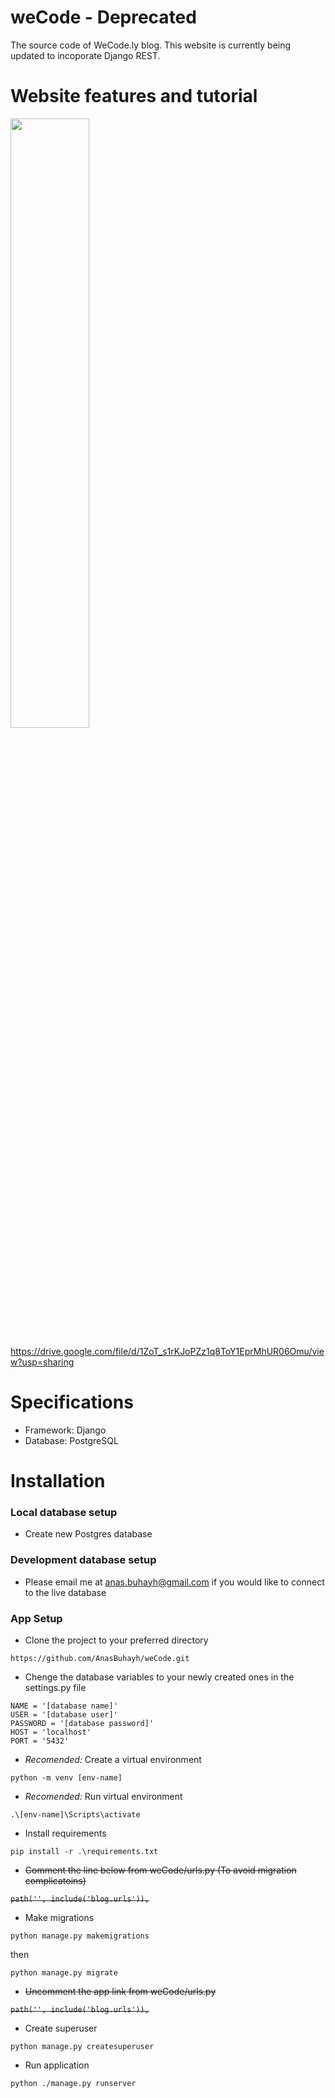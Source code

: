 # weCode - Deprecated
The source code of WeCode.ly blog. This website is currently being updated to incoporate Django REST.

# Website features and tutorial

[<img src="![image](https://github.com/AnasBuhayh/weCode-deprecated/assets/6984894/e202a4dc-1977-4608-93b0-f2d95d4fdb2d)
" width="50%">]([https://www.youtube.com/watch?v=Hc79sDi3f0U](https://drive.google.com/file/d/1ZoT_s1rKJoPZz1q8ToY1EprMhUR06Omu/view?usp=drive_link) "Now in Android: 55")

https://drive.google.com/file/d/1ZoT_s1rKJoPZz1q8ToY1EprMhUR06Omu/view?usp=sharing

# Specifications
- Framework: Django
- Database: PostgreSQL

# Installation

### Local database setup

- Create new Postgres database

### Development database setup

- Please email me at anas.buhayh@gmail.com if you would like to connect to the live database

### App Setup

- Clone the project to your preferred directory

`https://github.com/AnasBuhayh/weCode.git`

- Chenge the database variables to your newly created ones in the settings.py file

```
NAME = '[database name]'
USER = '[database user]'
PASSWORD = '[database password]'
HOST = 'localhost'
PORT = '5432'
```

- *Recomended:* Create a virtual environment

`python -m venv [env-name]`

- *Recomended:* Run virtual environment

`.\[env-name]\Scripts\activate`

- Install requirements

`pip install -r .\requirements.txt`

- ~~Comment the line below from  weCode/urls.py (To avoid migration complicatoins)~~

~~`path('', include('blog.urls')),`~~

- Make migrations

`python manage.py makemigrations`

then

`python manage.py migrate`

- ~~Uncomment the app link from weCode/urls.py~~

~~`path('', include('blog.urls')),`~~

- Create superuser

`python manage.py createsuperuser`

- Run application

`python ./manage.py runserver`
